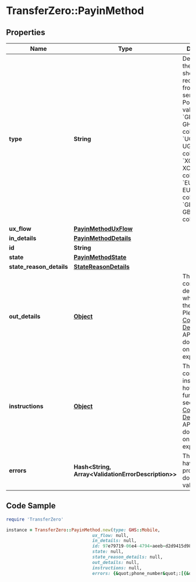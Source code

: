 # TransferZero::PayinMethod

## Properties

Name | Type | Description | Notes
------------ | ------------- | ------------- | -------------
**type** | **String** | Describes how the payment should be requested from the sender.  Possible values: - &#x60;GHS::Mobile&#x60;: GHS mobile collections - &#x60;UGX::Mobile&#x60;: UGX mobile collections - &#x60;XOF::Mobile&#x60;: XOF mobile collections - &#x60;EUR::Bank&#x60;: EUR IBAN collections - &#x60;GBP::Bank&#x60;: GBP IBAN collections  | [optional] 
**ux_flow** | [**PayinMethodUxFlow**](PayinMethodUxFlow.md) |  | [optional] 
**in_details** | [**PayinMethodDetails**](PayinMethodDetails.md) |  | [optional] 
**id** | **String** |  | [optional] 
**state** | [**PayinMethodState**](PayinMethodState.md) |  | [optional] 
**state_reason_details** | [**StateReasonDetails**](StateReasonDetails.md) |  | [optional] 
**out_details** | [**Object**](.md) | This will contain the description on where to pay the funds. Please see the [Collections Details](https://docs.transferzero.com/docs/collection-details) in the API documentation on what to expect here. | [optional] 
**instructions** | [**Object**](.md) | This will contain the instructions on how to pay the funds. Please see the [Collections Details](https://docs.transferzero.com/docs/collection-details) in the API documentation on what to expect here. | [optional] 
**errors** | **Hash&lt;String, Array&lt;ValidationErrorDescription&gt;&gt;** | The fields that have some problems and don&#39;t pass validation | [optional] 

## Code Sample

```ruby
require 'TransferZero'

instance = TransferZero::PayinMethod.new(type: GHS::Mobile,
                                 ux_flow: null,
                                 in_details: null,
                                 id: 97e79719-06e4-4794-aeeb-d2d9415d983a,
                                 state: null,
                                 state_reason_details: null,
                                 out_details: null,
                                 instructions: null,
                                 errors: {&quot;phone_number&quot;:[{&quot;error&quot;:&quot;invalid&quot;}],&quot;documents&quot;:[{&quot;error&quot;:&quot;blank&quot;}]})
```


